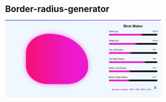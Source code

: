 # Border-radius-generator

![](https://github.com/IrinaProjects/Border-radius-generator/blob/main/Untitled.png)
